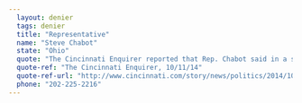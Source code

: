 ```yaml
---
  layout: denier
  tags: denier
  title: "Representative"
  name: "Steve Chabot"
  state: "Ohio"
  quote: "The Cincinnati Enquirer reported that Rep. Chabot said in a statement: “Despite claims to the contrary, the evidence concerning man-made climate change is far from conclusive ... However, what is conclusive is the damage some of the more extreme proposals intended to address climate change, like cap-and-trade, will have on our economy.”"
  quote-ref: "The Cincinnati Enquirer, 10/11/14"
  quote-ref-url: "http://www.cincinnati.com/story/news/politics/2014/10/11/climate-can-debate-forever/17137787/"
  phone: "202-225-2216"
---
```

